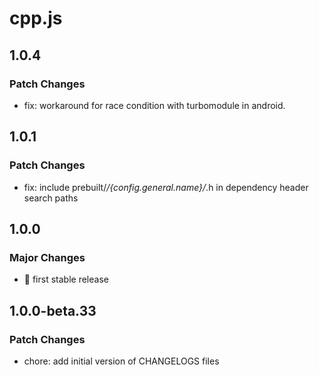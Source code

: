 # cpp.js

## 1.0.4

### Patch Changes

- fix: workaround for race condition with turbomodule in android.

## 1.0.1

### Patch Changes

- fix: include prebuilt/_/{config.general.name}/_.h in dependency header search paths

## 1.0.0

### Major Changes

- 🚀 first stable release

## 1.0.0-beta.33

### Patch Changes

- chore: add initial version of CHANGELOGS files
